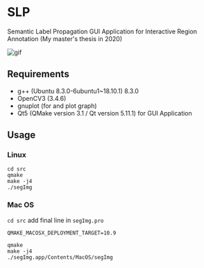 # SLP
Semantic Label Propagation GUI Application for Interactive Region Annotation (My master's thesis in 2020)

![gif](https://github.com/kuboyoo/SLP/blob/master/assets/demo_SLP.gif)

## Requirements
* g++     (Ubuntu 8.3.0-6ubuntu1~18.10.1) 8.3.0
* OpenCV3 (3.4.6)
* gnuplot (for and plot graph)
* Qt5     (QMake version 3.1 / Qt version 5.11.1) for GUI Application

## Usage
### Linux
```
cd src
qmake 
make -j4
./segImg
```

### Mac OS
```cd src```
add final line in `segImg.pro`
```
QMAKE_MACOSX_DEPLOYMENT_TARGET=10.9
```
```
qmake
make -j4
./segImg.app/Contents/MacOS/segImg
```
